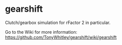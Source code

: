 # gearshift
Clutch/gearbox simulation for rFactor 2 in particular.

Go to the Wiki for more information: https://github.com/TonyWhitley/gearshift/wiki/gearshift
